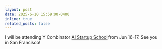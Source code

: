 ```yaml
---
layout: post
date: 2025-6-10 15:59:00-0400
inline: true
related_posts: false
---
```


I will be attending Y Combinator [AI Startup School](https://events.ycombinator.com/ai-sus) from Jun 16-17. See you in San Francisco!
